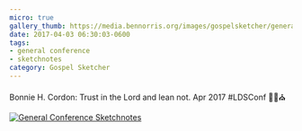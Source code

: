 ```yaml
---
micro: true
gallery_thumb: https://media.bennorris.org/images/gospelsketcher/general-conference/apr-2017/apr-17-0-cordon-01.jpg
date: 2017-04-03 06:30:03-0600
tags:
- general conference
- sketchnotes
category: Gospel Sketcher
---
```


Bonnie H. Cordon: Trust in the Lord and lean not. Apr 2017 #LDSConf ✍🏼⛪️

[![General Conference Sketchnotes](https://media.bennorris.org/images/gospelsketcher/general-conference/apr-2017/apr-17-0-cordon-01.jpg)](https://media.bennorris.org/images/gospelsketcher/general-conference/apr-2017/apr-17-0-cordon-01.jpg)
